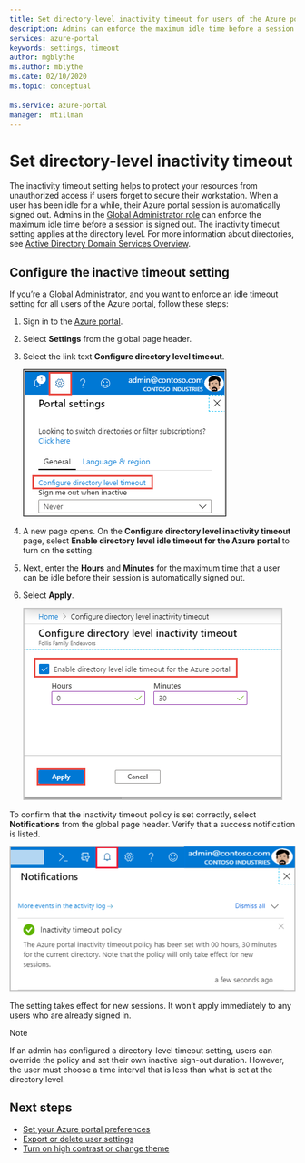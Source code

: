 ```yaml
---
title: Set directory-level inactivity timeout for users of the Azure portal | Microsoft Docs
description: Admins can enforce the maximum idle time before a session is signed out. The inactivity timeout policy is set at the directory level. 
services: azure-portal
keywords: settings, timeout
author: mgblythe
ms.author: mblythe
ms.date: 02/10/2020
ms.topic: conceptual

ms.service: azure-portal
manager:  mtillman
---
```


# Set directory-level inactivity timeout

The inactivity timeout setting helps to protect your resources from unauthorized access if users forget to secure their workstation. When a user has been idle for a while, their Azure portal session is automatically signed out. Admins in the [Global Administrator role](../active-directory/users-groups-roles/directory-assign-admin-roles.md#global-administrator--company-administrator) can enforce the maximum idle time before a session is signed out. The inactivity timeout setting applies at the directory level. For more information about directories, see [Active Directory Domain Services Overview](/windows-server/identity/ad-ds/get-started/virtual-dc/active-directory-domain-services-overview).

## Configure the inactive timeout setting

If you’re a Global Administrator, and you want to enforce an idle timeout setting for all users of the Azure portal, follow these steps:

1. Sign in to the [Azure portal](https://portal.azure.com).
2. Select **Settings** from the global page header.
3. Select the link text **Configure directory level timeout**.

    ![Screenshot showing portal settings with link text highlighted](./media/admin-timeout/settings.png)

4. A new page opens. On the **Configure directory level inactivity timeout** page, select **Enable directory level idle timeout for the Azure portal** to turn on the setting.
5. Next, enter the **Hours** and **Minutes** for the maximum time that a user can be idle before their session is automatically signed out.
6. Select **Apply**.

    ![Screenshot showing page to set directory-level inactivity timeout](./media/admin-timeout/configure.png)

To confirm that the inactivity timeout policy is set correctly, select **Notifications** from the global page header. Verify that a success notification is listed.

  ![Screenshot showing successful notification message for directory-level inactivity timeout](./media/admin-timeout/confirmation.png)

The setting takes effect for new sessions. It won’t apply immediately to any users who are already signed in.

> [!NOTE]
> If an admin has configured a directory-level timeout setting, users can override the policy and set their own inactive sign-out duration. However, the user must choose a time interval that is less than what is set at the directory level.
>

## Next steps

* [Set your Azure portal preferences](set-preferences.md)
* [Export or delete user settings](azure-portal-export-delete-settings.md)
* [Turn on high contrast or change theme](azure-portal-change-theme-high-contrast.md)
